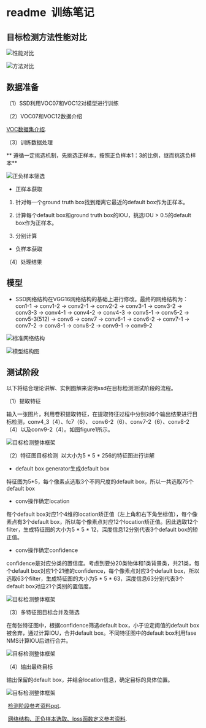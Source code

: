 # readme  训练笔记

## 目标检测方法性能对比

 ![性能对比](https://github.com/liyeUESTC/SSD/blob/ssd/train/%E7%9B%AE%E6%A0%87%E6%A3%80%E6%B5%8B%E6%96%B9%E6%B3%95%E6%80%A7%E8%83%BD%E5%AF%B9%E6%AF%94.png)

 ![方法对比](https://github.com/liyeUESTC/SSD/blob/ssd/train/%E8%AF%A6%E7%BB%86%E5%AF%B9%E6%AF%94%E5%9B%BE.png)

## 数据准备
（1）SSD利用VOC07和VOC12对模型进行训练

（2）VOC07和VOC12数据介绍

  [VOC数据集介绍](http://blog.csdn.net/zhangjunbob/article/details/52769381).

（3）训练数据处理

** 遵循一定挑选机制，先挑选正样本，按照正负样本1：3的比例，继而挑选负样本**

 ![正负样本筛选](https://github.com/liyeUESTC/SSD/blob/ssd/train/%E6%AD%A3%E8%B4%9F%E6%A0%B7%E6%9C%AC%E7%AD%9B%E9%80%89.jpg)

+ 正样本获取

1. 针对每一个ground truth box找到距离它最近的default box作为正样本。

2. 计算每个default box和ground truth box的IOU，挑选IOU > 0.5的default box作为正样本。

3. 分别计算


+ 负样本获取



（4）处理结果


## 模型

+ SSD网络结构在VGG16网络结构的基础上进行修改。最终的网络结构为：con1-1 -> conv1-2 -> conv2-1 -> conv2-2 -> conv3-1 -> conv3-2 -> conv3-3
-> conv4-1 -> conv4-2 -> conv4-3 -> conv5-1 -> conv5-2 -> conv5-3(512) -> conv6 -> conv7 -> conv6-1 -> conv6-2 -> conv7-1 -> conv7-2
-> conv8-1 -> conv8-2 -> conv9-1 -> conv9-2  

![标准网络结构](https://github.com/liyeUESTC/SSD/blob/ssd/train/%E6%A0%87%E5%87%86%E7%BD%91%E7%BB%9C%E6%A8%A1%E5%9E%8B.png)

![模型结构图](https://github.com/liyeUESTC/SSD/blob/ssd/train/%E6%A8%A1%E5%9E%8B%E7%BB%93%E6%9E%84.png)


## 测试阶段

以下将结合理论讲解、实例图解来说明ssd在目标检测测试阶段的流程。

（1）提取特征

输入一张图片，利用卷积提取特征，在提取特征过程中分别对6个输出结果进行目标检测，conv4_3（4）、fc7（6）、
conv6-2（6）、conv7-2（6）、conv8-2（4）以及conv9-2（4）。如图figure1所示。

 ![目标检测整体框架](https://github.com/liyeUESTC/SSD/blob/ssd/train/QQ%E6%88%AA%E5%9B%BE20180307222337.jpg)

（2）特征图目标检测  以大小为5 * 5 * 256的特征图进行讲解

- default box generator生成default box

特征图为5*5，每个像素点选取3个不同尺度的default box，所以一共选取75个default box

- conv操作确定location

每个default box对应1个4维的location矫正值（左上角和右下角坐标值），每个像素点有3个default box，所以每个像素点对应12个location矫正值。因此选取12个filter，生成特征图的大小为5 * 5 * 12，深度信息12分别代表3个default box的矫正值。

- conv操作确定confidence

confidence是对应分类的置信度。考虑到要分20类物体和1类背景类，共21类，每个default box对应1个21维的confidence，每个像素点对应3个default box，所以选取63个filter，生成特征图的大小为5 * 5 * 63，深度信息63分别代表3个default box对应21个类别的置信度。

 ![目标检测整体框架](https://github.com/liyeUESTC/SSD/blob/ssd/train/QQ%E6%88%AA%E5%9B%BE20180307222301.jpg)

（3）多特征图目标合并及筛选

在每张特征图中，根据confidence筛选default box，小于设定阈值的default box被舍弃，通过计算IOU，合并default box。不同特征图中的default box利用fase NMS计算IOU后进行合并。

 ![目标检测整体框架](https://github.com/liyeUESTC/SSD/blob/ssd/train/QQ%E6%88%AA%E5%9B%BE20180307222244.jpg)

（4）输出最终目标 

输出保留的default box，并结合location信息，确定目标的具体位置。

 ![目标检测整体框架](https://github.com/liyeUESTC/SSD/blob/ssd/train/QQ%E6%88%AA%E5%9B%BE20180307222220.jpg)
 
  [检测阶段参考资料ppt](https://docs.google.com/presentation/d/1rtfeV_VmdGdZD5ObVVpPDPIODSDxKnFSU0bsN_rgZXc/pub?start=false&loop=false&delayms=3000&slide=id.g179f601b72_0_106).
  
  [网络结构、正负样本选取、loss函数定义参考资料](https://www.cnblogs.com/xuanyuyt/p/7447111.html).

